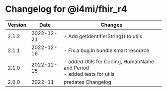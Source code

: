 # Changelog for @i4mi/fhir_r4

| Version | Date     | Changes                   |
| ------- | -------- | ------------------------- |
|2.1.2    |2022-12-21| - Add getIdentifierString() to utils |
|2.1.1    |2022-12-16| - Fix a bug in bundle smart resource |
|2.1.0    |2022-12-15| - added Utils for Coding, HumanName and Period<br />- added tests for utils |
|2.0.0    |2022-11   | predates Changelog        |